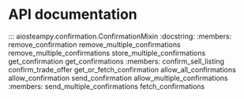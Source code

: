# API documentation

::: aiosteampy.confirmation.ConfirmationMixin
    :docstring:
    :members: remove_confirmation remove_multiple_confirmations remove_multiple_confirmations store_multiple_confirmations get_confirmation get_confirmations
    :members: confirm_sell_listing confirm_trade_offer get_or_fetch_confirmation allow_all_confirmations allow_confirmation send_confirmation allow_multiple_confirmations
    :members: send_multiple_confirmations  fetch_confirmations
